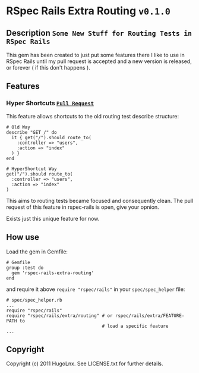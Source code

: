 # RSpec Rails Extra Routing `v0.1.0`

## Description `Some New Stuff for Routing Tests in RSpec Rails`
This gem has been created to just put some features there I like to use in RSpec Rails until my pull request is accepted and a new version is released, or forever ( if this don't happens ).

## Features
### Hyper Shortcuts [`Pull Request`](https://github.com/rspec/rspec-rails/pull/346)
  This feature allows shortcuts to the old routing test describe structure:

    # Old Way
    describe "GET /" do
      it { get("/").should route_to(
        :controller => "users",
        :action => "index"
      ) }
    end

    # HyperShortcut Way
    get("/").should route_to(
      :controller => "users",
      :action => "index"
    )

This aims to routing tests became focused and consequently clean. The pull request of this feature in rspec-rails is open, give your opnion.

Exists just this unique feature for now.

## How use
Load the gem in Gemfile:

    # Gemfile
    group :test do
      gem 'rspec-rails-extra-routing'
    end

and require it above `require "rspec/rails"` in your `spec/spec_helper` file:

    # spec/spec_helper.rb
    ... 
    require "rspec/rails"
    require "rspec/rails/extra/routing" # or rspec/rails/extra/FEATURE-PATH to
                                        # load a specific feature
    ...
## Copyright

Copyright (c) 2011 HugoLnx. See LICENSE.txt for
further details.
